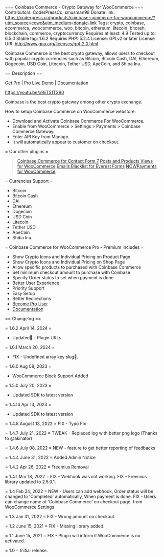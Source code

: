 === Coinbase Commerce - Crypto Gateway for WooCommerce ===
Contributors: CoderPressCo, smusman98
Donate link: https://coderpress.co/products/coinbase-commerce-for-woocommerce/?utm_source=ccwc&utm_medium=donate-link
Tags: crypto, coinbase, ecommerce, woocommerce, woo, bitcoin, ethereum, litecoin, bitcash, blockchain, commerce, cryptocurrency
Requires at least: 4.9
Tested up to: 6.5.0
Stable tag: 1.6.2
Requires PHP: 5.2.4
License: GPLv2 or later
License URI: http://www.gnu.org/licenses/gpl-2.0.html

Coinbase Commerce is the best crypto gateway, allows users to checkout with popular crypto currencies such as Bitcoin, Bitcoin Cash, DAI, Ethereum, Dogecoin, USD Coin, Litecoin, Tether USD, ApeCoin, and Shiba Inu.

== Description ==

[Get Pro](https://coderpress.co/products/coinbase-commerce-for-woocommerce/?utm_source=ccwc&utm_medium=readme-get-pro) | [Pro Live Demo](https://coinbase.coderpress.co/shop/) | [Documentation](https://coderpress.co/docs/coinbase-commerce-for-woocommerce/?utm_source=ccwc&utm_medium=readme-documentation)


https://youtu.be/xBiiT51T390

Coinbase is the best crypto gateway among other crypto exchange.

How to setup Coinbase Commerce on WooCommerce webstore:

* Download and Activate Coinbase Commerce For WooCommerce.
* Enable from WooCommerce > Settings > Payments > Coinbase Commerce Gateway. 
* Enter API Key from Manage.
* It will automatically appear to customer on checkout.

= Our other plugins =
> [Coinbase Commerce for Contact Form 7](https://wordpress.org/plugins/coinbase-commerce-for-contact-form-7/)
> [Posts and Products Views for WooCommerce](https://wordpress.org/plugins/posts-and-products-views/)
> [Emails Blacklist for Everest Forms](https://wordpress.org/plugins/emails-blacklist-everest-forms/)
> [NOWPayments for WooCommerce](https://wordpress.org/plugins/nowpayments-for-woocommerce/)

= Currencies Support = 
* Bitcoin
* Bitcoin Cash
* DAI
* Ethereum
* Dogecoin
* USD Coin
* Litecoin
* Tether USD
* ApeCoin
* Shiba Inu.

= Coinbase Commerce for WooCommerce Pro - Premium Includes =
* Show Crypto Icons and Individual Pricing on Product Page
* Show Crypto Icons and Individual Pricing on Shop Page
* Allow specific products to purchased with Coinbase Commerce
* Set minimum checkout amount to purchase with Coinbase
* Specify Order status to set when payment is done
* Better User Experience
* Priority Support
* Easy Setup
* Better Redirections
* [Become Pro User](https://coderpress.co/products/coinbase-commerce-for-woocommerce/?utm_source=ccwc&utm_medium=readme-become-pro-user)
* [Documentation](https://coderpress.co/docs/coinbase-commerce-for-woocommerce/?utm_source=ccwc&utm_medium=readme-documentation)


== Changelog ==

= 1.6.2 April 14, 2024 =
* Updated🚀 - Plugin URLs. 

= 1.6.1 March 20, 2024 =
* FIX - Undefined array key slug🐞. 

= 1.6.0 Aug 08, 2023 =
* WooCommerce Block Support Added 

= 1.5.0 July 20, 2023 =
* Updated SDK to latest version 

= 1.4.14 Apr 13, 2023 =
* Updated SDK to latest version 

= 1.4.8 August 13, 2022 =
FIX - Typo Fix

= 1.4.7 July 21, 2022 =
TWEAK - Replaced log with better png logo (Thanks to @akinator)

= 1.4.6 July 08, 2022 =
NEW - feature to get better reporting of feedbacks

= 1.4.4 June 31, 2022 =
Added Admin Notice 

= 1.4.2 Apr 26, 2022 =
Freemius Removal

= 1.4.1 Mar 18, 2022 =
FIX - Webhook was not working.
FIX - Freemius library updated to 2.5.0.1.

= 1.4 Feb 24, 2022 =
NEW - Users can add webhook, Order status will be changed to 'Completed' automatically, When payment is done.
FIX - Users can change name of 'Coinbase Commerce' on checkout page, from WooCommerce Settings

= 1.3 Jan 31, 2022 =
FIX - Wrong amount on checkout.

= 1.2 June 15, 2021 =
FIX - Missing library added.

= 1.1 June 15, 2021 =
FIX - Plugin will inform if WooCommerce is no activated.

= 1.0 =
Initial release.

